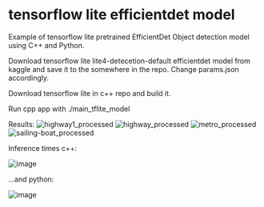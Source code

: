 # tensorflow lite efficientdet model
Example of tensorflow lite pretrained EfficientDet Object detection model using C++ and Python. 

Download tensorflow lite lite4-detecetion-default efficientdet model from kaggle and save it to the somewhere in the repo.
Change params.json accordingly.

Download tensorflow lite in c++ repo and build it.

Run cpp app with ./main_tflite_model <relative path to params.json>

Results:
![highway1_processed](https://github.com/Akul123/tensorflow_lite_efficientdet/assets/33400468/b15038d4-653e-4b59-92c2-1cdab1c58fe1)
![highway_processed](https://github.com/Akul123/tensorflow_lite_efficientdet/assets/33400468/28eba04d-0cb2-427f-bded-6a8924efe900)
![metro_processed](https://github.com/Akul123/tensorflow_lite_efficientdet/assets/33400468/daf9d1b0-4387-4f3c-92d4-c7c2dbb98194)
![sailing-boat_processed](https://github.com/Akul123/tensorflow_lite_efficientdet/assets/33400468/fa23adb2-dbef-42a3-80fc-60bc1f71ad5b)


Inference times c++:

![image](https://github.com/Akul123/tensorflow_lite_efficientdet/assets/33400468/140d2401-df2b-47e4-a763-306ae0340ea8)

...and python:

![image](https://github.com/Akul123/tensorflow_lite_efficientdet/assets/33400468/8823dcb1-5fcd-4915-b10e-9d5b5cbf862a)


